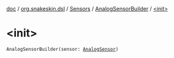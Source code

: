 [doc](../../../index.md) / [org.snakeskin.dsl](../../index.md) / [Sensors](../index.md) / [AnalogSensorBuilder](index.md) / [&lt;init&gt;](./-init-.md)

# &lt;init&gt;

`AnalogSensorBuilder(sensor: `[`AnalogSensor`](../../../org.snakeskin.sensors/-analog-sensor/index.md)`)`